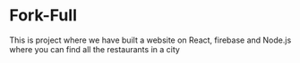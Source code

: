 # Fork-Full
This is project where we have built a website on React, firebase and Node.js where you can find all the restaurants in a city
